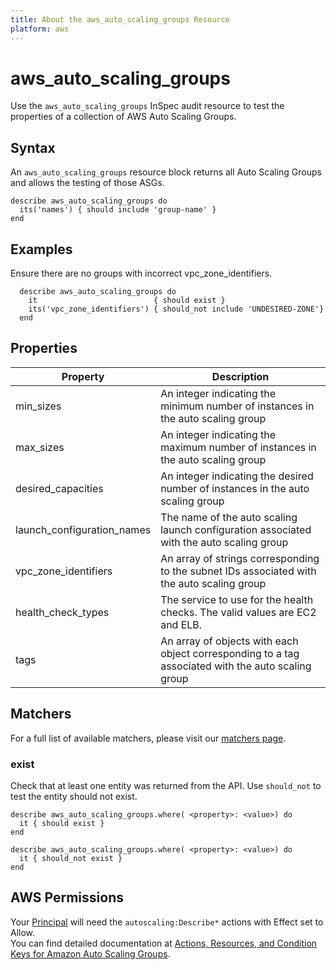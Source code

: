 ```yaml
---
title: About the aws_auto_scaling_groups Resource
platform: aws
---
```


# aws\_auto\_scaling\_groups

Use the `aws_auto_scaling_groups` InSpec audit resource to test the properties of a collection of AWS Auto Scaling Groups.

## Syntax

An `aws_auto_scaling_groups` resource block returns all Auto Scaling Groups and allows the testing of those ASGs.

    describe aws_auto_scaling_groups do
      its('names') { should include 'group-name' }
    end

## Examples

Ensure there are no groups with incorrect vpc_zone_identifiers.

      describe aws_auto_scaling_groups do
        it                          { should exist }
        its('vpc_zone_identifiers') { should_not include 'UNDESIRED-ZONE'}
      end

## Properties

|Property                     | Description|
| ---                         | --- |
|min\_sizes                   | An integer indicating the minimum number of instances in the auto scaling group |
|max\_sizes                   | An integer indicating the maximum number of instances in the auto scaling group |
|desired\_capacities          | An integer indicating the desired  number of instances in the auto scaling group |
|launch\_configuration\_names | The name of the auto scaling launch configuration associated with the auto scaling group |
|vpc\_zone\_identifiers       | An array of strings corresponding to the subnet IDs associated with the auto scaling group |
|health\_check\_types         | The service to use for the health checks. The valid values are EC2 and ELB. |
|tags                         | An array of objects with each object corresponding to a tag associated with the auto scaling group |

## Matchers

For a full list of available matchers, please visit our [matchers page](https://www.inspec.io/docs/reference/matchers/).

### exist

Check that at least one entity was returned from the API.
Use `should_not` to test the entity should not exist.

    describe aws_auto_scaling_groups.where( <property>: <value>) do
      it { should exist }
    end
      
    describe aws_auto_scaling_groups.where( <property>: <value>) do
      it { should_not exist }
    end
    
## AWS Permissions

Your [Principal](https://docs.aws.amazon.com/IAM/latest/UserGuide/intro-structure.html#intro-structure-principal) will need the `autoscaling:Describe*` actions with Effect set to Allow.  
You can find detailed documentation at [Actions, Resources, and Condition Keys for Amazon Auto Scaling Groups](https://docs.aws.amazon.com/autoscaling/ec2/userguide/control-access-using-iam.html).